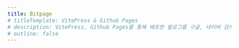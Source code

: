 ```yaml
---
title: Bitpage
# titleTemplate: VitePress & Github Pages
# description: VitePress, Github Pages를 통해 배포한 블로그를 구글, 네이버 검색 엔진에 등록하는 방법을 소개합니다.
# outline: false
---
```

